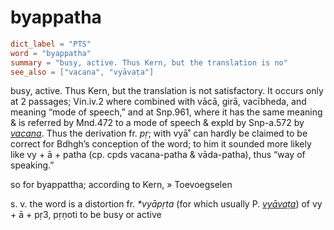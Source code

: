 # byappatha

``` toml
dict_label = "PTS"
word = "byappatha"
summary = "busy, active. Thus Kern, but the translation is no"
see_also = ["vacana", "vyāvaṭa"]
```

busy, active. Thus Kern, but the translation is not satisfactory. It occurs only at 2 passages; Vin.iv.2 where combined with vācā, girā, vacībheda, and meaning “mode of speech,” and at Snp.961, where it has the same meaning & is referred by Mnd.472 to a mode of speech & expld by Snp\-a.572 by *[vacana](vacana.md)*. Thus the derivation fr. *pṛ*; with vyā˚ can hardly be claimed to be correct for Bdhgh’s conception of the word; to him it sounded more likely like vy \+ ā \+ patha (cp. cpds vacana\-patha & vāda\-patha), thus “way of speaking.”

so for byappattha; according to Kern,
» Toevoegselen

 s. v. the word is a distortion fr. *\*vyāpṛta* (for which usually P. *[vyāvaṭa](vyāvaṭa.md)*) of vy \+ ā \+ pṛ3, pṛṇoti to be busy or active

